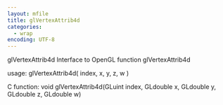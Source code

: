 ```yaml
---
layout: mfile
title: glVertexAttrib4d
categories:
  - wrap
encoding: UTF-8
---
```


glVertexAttrib4d  Interface to OpenGL function glVertexAttrib4d

usage:  glVertexAttrib4d( index, x, y, z, w )

C function:  void glVertexAttrib4d(GLuint index, GLdouble x, GLdouble y, GLdouble z, GLdouble w)